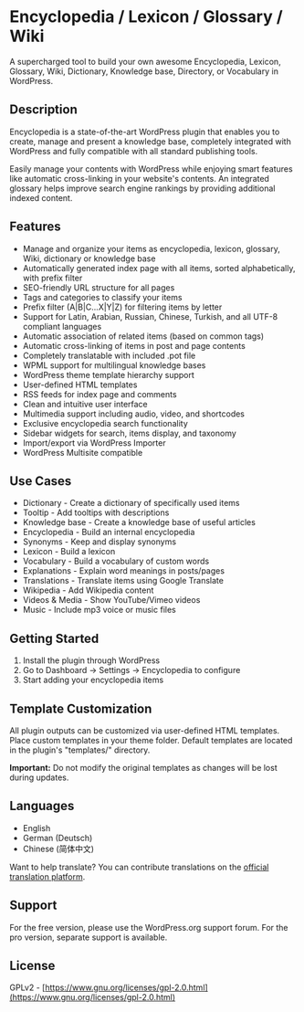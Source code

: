﻿# Encyclopedia / Lexicon / Glossary / Wiki

A supercharged tool to build your own awesome Encyclopedia, Lexicon, Glossary, Wiki, Dictionary, Knowledge base, Directory, or Vocabulary in WordPress.

## Description

Encyclopedia is a state-of-the-art WordPress plugin that enables you to create, manage and present a knowledge base, completely integrated with WordPress and fully compatible with all standard publishing tools.

Easily manage your contents with WordPress while enjoying smart features like automatic cross-linking in your website's contents. An integrated glossary helps improve search engine rankings by providing additional indexed content.

## Features

* Manage and organize your items as encyclopedia, lexicon, glossary, Wiki, dictionary or knowledge base
* Automatically generated index page with all items, sorted alphabetically, with prefix filter
* SEO-friendly URL structure for all pages
* Tags and categories to classify your items
* Prefix filter (A|B|C...X|Y|Z) for filtering items by letter
* Support for Latin, Arabian, Russian, Chinese, Turkish, and all UTF-8 compliant languages
* Automatic association of related items (based on common tags)
* Automatic cross-linking of items in post and page contents
* Completely translatable with included .pot file
* WPML support for multilingual knowledge bases
* WordPress theme template hierarchy support
* User-defined HTML templates
* RSS feeds for index page and comments
* Clean and intuitive user interface
* Multimedia support including audio, video, and shortcodes
* Exclusive encyclopedia search functionality
* Sidebar widgets for search, items display, and taxonomy
* Import/export via WordPress Importer
* WordPress Multisite compatible

## Use Cases

* Dictionary - Create a dictionary of specifically used items
* Tooltip - Add tooltips with descriptions
* Knowledge base - Create a knowledge base of useful articles
* Encyclopedia - Build an internal encyclopedia
* Synonyms - Keep and display synonyms
* Lexicon - Build a lexicon
* Vocabulary - Build a vocabulary of custom words
* Explanations - Explain word meanings in posts/pages
* Translations - Translate items using Google Translate
* Wikipedia - Add Wikipedia content
* Videos & Media - Show YouTube/Vimeo videos
* Music - Include mp3 voice or music files

## Getting Started

1. Install the plugin through WordPress
2. Go to Dashboard -> Settings -> Encyclopedia to configure
3. Start adding your encyclopedia items

## Template Customization

All plugin outputs can be customized via user-defined HTML templates. Place custom templates in your theme folder. Default templates are located in the plugin's "templates/" directory.

**Important:** Do not modify the original templates as changes will be lost during updates.

## Languages

* English
* German (Deutsch)
* Chinese (简体中文)

Want to help translate? You can contribute translations on the [official translation platform](https://translate.wordpress.org/projects/wp-plugins/lexicon-svko/).

## Support

For the free version, please use the WordPress.org support forum. For the pro version, separate support is available.

## License

GPLv2 - [https://www.gnu.org/licenses/gpl-2.0.html](https://www.gnu.org/licenses/gpl-2.0.html)
